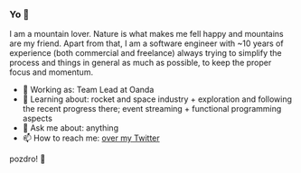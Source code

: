 ### Yo 🙌

I am a mountain lover. Nature is what makes me fell happy and mountains are my friend. Apart from that, I am a software engineer with ~10 years of experience (both commercial and freelance) always trying to simplify the process and things in general as much as possible, to keep the proper focus and momentum.

- 🔭 Working as: Team Lead at Oanda
- 🌱 Learning about: rocket and space industry + exploration and following the recent progress there; event streaming + functional programming aspects
- 💬 Ask me about: anything
- 📫 How to reach me: [over my Twitter](https://twitter.com/jestwysoko)

pozdro! 🍻
